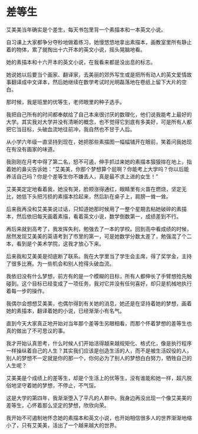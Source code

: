 # 差等生

艾美美当年确实是个差生，每天书包里背一个素描本和一本英文小说。 

自习课上大家都争分夺秒地做着练习，她慢悠悠地拿出素描本，画教室里所有静止着的物体，累了就掏出十六开本的英文小说，摇头晃脑地看。 

她的素描本和十六开本的英文小说，在我看来都是没出息的标志。 

她说她以后要当个画家、翻译家，去美丽的郊外写生或是把所有动人的英文爱情故事翻译成中文译本，然后她继续在数学考试时光明磊落地在卷纸上留下大片的空白。 

那时候，我是班里的优等生，老师眼里的种子选手。 

我把自己所有的时间都奉献给了自己本来很讨厌的数理化，他们说我能考上最好的大学。其实我对大学并没有清晰的概念，也不觉得它到底有多美好，可是所有人都把它当目标，头破血流地往前冲，我自然也不甘于人后。 

从小学六年级一直坚持到现在，她把那些素描图一幅幅铺开在眼前，笑着问我她现在有没有画家的味道。 

我刚刚在月考中得了第二名，怒不可遏，伸手抓过来她的素描本狠狠摔在地上，指着她的鼻尖告诉她：“艾美美，你那个梦想算个屁啊？你能考上大学吗？你以后能养活自己吗？你是个差等生你不嫌丢人，真是最不求上进的女生！” 

艾美美定定地看着我，她没有哭，脸颊涨得通红，眼睛里有火苗在燃烧，坚定无比，她低下头把污损的素描本捡起来，然后趴在桌子上，肩膀一耸一耸。 

后来我再没和艾美美说过话，只知道她那时候用了一整个星期去粘她破碎的素描本，然后依旧每天画着素描，看着英文小说，数学倒数第一，成绩差到不行。 

再后来就到高考了，我发挥失利，勉强去了一本的学校。回到高中看成绩的时候，居然发现艾美美的英语考到了市里的第一，可是她数学分数太差了，勉强混了个二本，看到是个美术学院，这我才放心下来。 

后来我和艾美美是彻底断了联系。我在大学里当了学生会主席，得了奖学金，主持了很多比赛。为一些机会和别人抢得头破血流。 

我依旧没有什么梦想，前方有的是一个模糊的目标，所有人都伸长了手臂想抢先触碰到。这个目标已经变成了一项任务，我对它并没有任何喜好，却只是机械地执行着每一步的操作。 

我偶尔会想想艾美美，也偶尔得到有关她的消息，她还是在坚持着她的梦想，画着她的素描本，翻译着她的小说，已经渐渐小有名气。 

直到今天大家真正地开始对当年那个差等生另眼相看，而那个怀着梦想的差等生也真的做出了不可思议的事。 

我才开始认真思考，什么时候人们开始活得越来越规矩化、格式化，像是执行程序一样操纵着自己的人生？其实我们应该是创造生活的人，而不是被生活奴役的人，别人的梦想不一定就是你的那一个，你何必为了别人的梦想白白努力，牺牲自己的人生呢？ 

艾美美是个成绩上的差等生，却是个生活上的优等生，没有谁能和她一样，超凡脱俗地坚守着她的梦想，不停止，不气馁。 

这是大学的第四年，我渐渐堕入了平凡的人群中。我身边再没出现一个像艾美美的差等生，心怀着那么坚定的梦想，欣欣向荣。 

我开始不可遏制地怀念她的素描本和英文小说，也开始相信很多人的世界渐渐地缩小了，只有艾美美，活出了一个越来越大的世界。